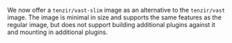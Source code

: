 We now offer a `tenzir/vast-slim` image as an alternative to the `tenzir/vast`
image. The image is minimal in size and supports the same features as the
regular image, but does not support building additional plugins against it and
mounting in additional plugins.
